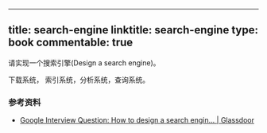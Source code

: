 
---
title: search-engine
linktitle: search-engine
type: book
commentable: true
---

请实现一个搜索引擎(Design a search engine)。

下载系统，  索引系统，分析系统，查询系统。


### 参考资料

* [Google Interview Question: How to design a search engin... | Glassdoor](https://www.glassdoor.com/Interview/-How-to-design-a-search-engine-If-each-document-contains-a-set-of-keywords-and-is-associated-with-a-numeric-attribute-ho-QTN_9026.htm)

    